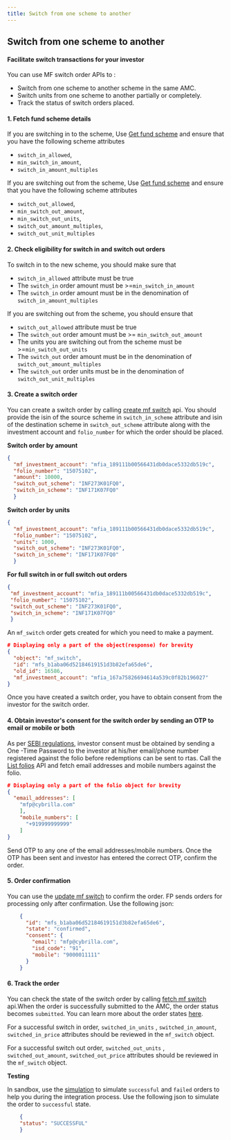```yaml
---
title: Switch from one scheme to another
---
```

## Switch from one scheme to another
#### Facilitate switch transactions for your investor

You can use MF switch order APIs to :

 - Switch from one scheme to another scheme in the same AMC.
 - Switch units from one scheme to another partially or completely.
 - Track the status of switch orders placed.

#### 1. Fetch fund scheme details

If you are switching in to the scheme, Use [Get fund scheme](https://fintechprimitives.com/api/#get-single-fund-schemes-detail) and ensure that you have the following scheme attributes

 - `switch_in_allowed`,
 - `min_switch_in_amount`,
 - `switch_in_amount_multiples`

If you are switching out from the scheme, Use [Get fund scheme](https://fintechprimitives.com/api/#get-single-fund-schemes-detail) and  ensure that you have the following scheme attributes

 - `switch_out_allowed`,
 - `min_switch_out_amount`,
 - `min_switch_out_units`,
 - `switch_out_amount_multiples`,
 - `switch_out_unit_multiples`


#### 2. Check eligibility for switch in and switch out orders

To switch in to the new scheme, you should make sure that
 
 - `switch_in_allowed` attribute must be true
 - The `switch_in` order amount must be >=`min_switch_in_amount`
 - The `switch_in` order amount must be in the denomination of `switch_in_amount_multiples`

If you are switching out from the scheme, you should ensure that

 - `switch_out_allowed` attribute must be true
 - The `switch_out` order amount must be >= `min_switch_out_amount`
 - The units you are switching out from the scheme must be >=`min_switch_out_units`
 - The `switch_out` order amount must be in the denomination of `switch_out_amount_multiples`
 - The `switch_out` order units must be in the denomination of `switch_out_unit_multiples`

#### 3. Create a switch order

 You can create a switch order by calling [create mf switch](https://fintechprimitives.com/docs/api/#create-a-mf-switch) api. You should provide the isin of the source scheme in `switch_in_scheme` attribute and isin of the destination scheme in  `switch_out_scheme` attribute along with the investment account and `folio_number` for which the order should be placed.

**Switch order by amount**
```json
{
  "mf_investment_account": "mfia_189111b00566431db0dace5332db519c",
  "folio_number": "15075102",
  "amount": 10000,
  "switch_out_scheme": "INF273K01FQ0",
  "switch_in_scheme": "INF171K07FQ0"
  }
```

**Switch order by units**
```json
{
  "mf_investment_account": "mfia_189111b00566431db0dace5332db519c",
  "folio_number": "15075102",
  "units": 1000,
  "switch_out_scheme": "INF273K01FQ0",
  "switch_in_scheme": "INF171K07FQ0"
  }
```
**For full switch in or full switch out orders**
 ```json
{
  "mf_investment_account": "mfia_189111b00566431db0dace5332db519c",
  "folio_number": "15075102",
  "switch_out_scheme": "INF273K01FQ0",
  "switch_in_scheme": "INF171K07FQ0"
  }
```

An `mf_switch` order gets created for which you need to make a payment.

```json
# Displaying only a part of the object(response) for brevity
{
  "object": "mf_switch",
  "id": "mfs_b1aba06d52184619151d3b82efa65de6",
  "old_id": 16586,
  "mf_investment_account": "mfia_167a75826694614a539c0f82b196027"
}
```

Once you have created a switch order, you have to obtain consent from the investor for the switch order.

#### 4. Obtain investor's consent for the switch order by sending an OTP to email or mobile or both

As per [SEBI regulations](https://www.sebi.gov.in/legal/circulars/mar-2022/discontinuation-of-usage-of-pool-accounts-for-transactions-in-the-units-of-mutual-funds-clarifications-with-respect-to-circulars-dated-october-4-2021_56887.html), investor consent must be obtained by sending a One -Time Password to the investor at his/her email/phone number registered against the folio before redemptions can be sent to rtas. Call the [List folios](https://fintechprimitives.com/docs/api/#fetch-all-folios) API and fetch email addresses and mobile numbers against the folio.

```json
# Displaying only a part of the folio object for brevity
{
  "email_addresses": [
    "mfp@cybrilla.com"
    ],
    "mobile_numbers": [
      "+919999999999"
    ]
}
```

Send OTP to any one of the email addresses/mobile numbers. Once the OTP has been sent and investor has entered the correct OTP, confirm the order.

#### 5. Order confirmation

You can use the  [update mf switch](https://fintechprimitives.com/docs/api/#update-a-mf-switch)  to confirm the order. FP sends orders for processing only after confirmation. Use the following json:
```json
    {
      "id": "mfs_b1aba06d52184619151d3b82efa65de6",
      "state": "confirmed",
      "consent": {
        "email": "mfp@cybrilla.com",
        "isd_code": "91",
        "mobile": "9000011111"
      }
    }
```

#### 6. Track the order

You can check the state of the switch order by calling [fetch mf switch](https://fintechprimitives.com/docs/api/#fetch-a-mf-switch) api.When the order is successfully submitted to the AMC, the order status becomes  `submitted`.  You can learn more about the order states [here](https://docs.fintechprimitives.com/mf-transactions/order-states).

For a successful switch in order,
 `switched_in_units` , `switched_in_amount`, `switched_in_price` attributes should be reviewed in the `mf_switch` object.

For a successful switch out order,
 `switched_out_units` , `switched_out_amount`, `switched_out_price` attributes should be reviewed in the `mf_switch` object.

**Testing**

In sandbox, use the  [simulation](https://fintechprimitives.com/docs/api/#order-simulation)  to simulate  `successful`  and  `failed`  orders to help you during the integration process. Use the following json to simulate the order to  `successful`  state.

```json
    {  
    "status": "SUCCESSFUL"
    }
```
